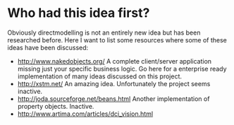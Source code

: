 # Who had this idea first? #

Obviously directmodelling is not an entirely new idea but has been researched before. Here I want to list some resources where some of these ideas have been discussed:

  * http://www.nakedobjects.org/ A complete client/server application missing just your specific business logic. Go here for a enterprise ready implementation of many ideas discussed on this project.
  * http://xstm.net/ An amazing idea. Unfortunately the project seems inactive.
  * http://joda.sourceforge.net/beans.html Another implementation of property objects. Inactive.
  * http://www.artima.com/articles/dci_vision.html
